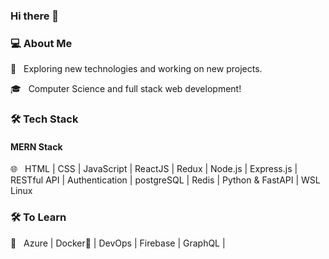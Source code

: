 ### Hi there 👋
<h3>💻 About Me </h3>
 🤔 &nbsp; Exploring new technologies and working on new projects.

 🎓 &nbsp; Computer Science and full stack web development! 


<h3>🛠 Tech Stack</h3>
<h4>MERN Stack </h4>
 🌐 &nbsp; HTML | CSS | JavaScript | ReactJS | Redux | Node.js | Express.js | RESTful API | Authentication | postgreSQL | Redis | Python & FastAPI | WSL Linux

<!--
- 🛢 &nbsp; PostgreSQL 
- 🔧 &nbsp; Git | Linux | WSL2
- 🖥 &nbsp; Responsive Design
-->



<h3>🛠 To Learn </h3>

 🔧 &nbsp; Azure | Docker🐳 | DevOps | Firebase | GraphQL |

<!-- ![Rigo's GitHub stats](https://github-readme-stats.vercel.app/api?username=rigo0523&show_icons=true&theme=radical)
 -->
<!-- [![Top Langs](https://github-readme-stats.vercel.app/api/top-langs/?username=rigo0523&layout=compact)](https://github.com/rigo0523/github-readme-stats)
 -->

